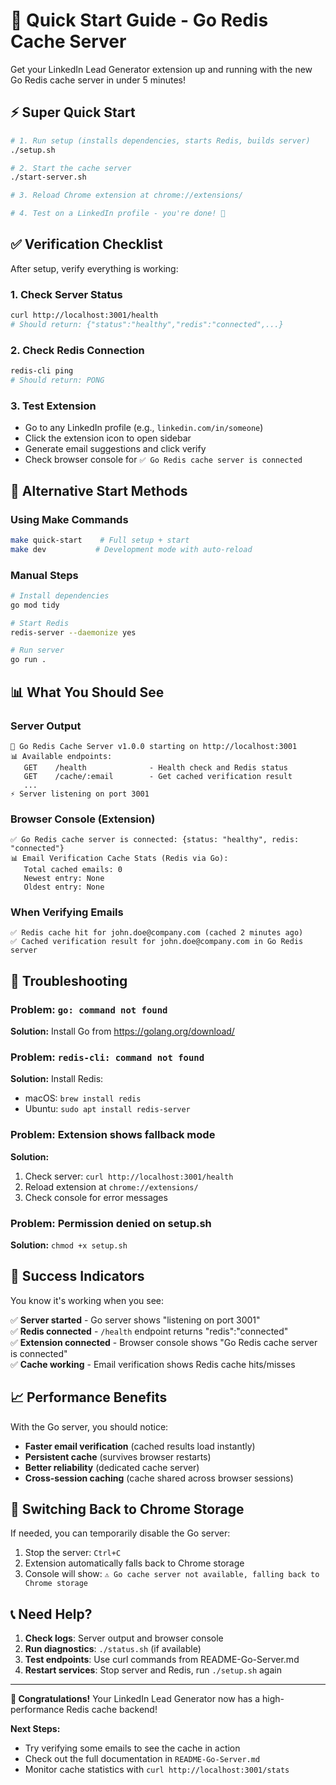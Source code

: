 # 🚀 Quick Start Guide - Go Redis Cache Server

Get your LinkedIn Lead Generator extension up and running with the new Go Redis cache server in under 5 minutes!

## ⚡ Super Quick Start

```bash
# 1. Run setup (installs dependencies, starts Redis, builds server)
./setup.sh

# 2. Start the cache server
./start-server.sh

# 3. Reload Chrome extension at chrome://extensions/

# 4. Test on a LinkedIn profile - you're done! 🎉
```

## ✅ Verification Checklist

After setup, verify everything is working:

### 1. Check Server Status
```bash
curl http://localhost:3001/health
# Should return: {"status":"healthy","redis":"connected",...}
```

### 2. Check Redis Connection
```bash
redis-cli ping
# Should return: PONG
```

### 3. Test Extension
- Go to any LinkedIn profile (e.g., `linkedin.com/in/someone`)
- Click the extension icon to open sidebar
- Generate email suggestions and click verify
- Check browser console for `✅ Go Redis cache server is connected`

## 🔧 Alternative Start Methods

### Using Make Commands
```bash
make quick-start    # Full setup + start
make dev           # Development mode with auto-reload
```

### Manual Steps
```bash
# Install dependencies
go mod tidy

# Start Redis
redis-server --daemonize yes

# Run server
go run .
```

## 📊 What You Should See

### Server Output
```
🚀 Go Redis Cache Server v1.0.0 starting on http://localhost:3001
📊 Available endpoints:
   GET    /health              - Health check and Redis status
   GET    /cache/:email        - Get cached verification result
   ...
⚡ Server listening on port 3001
```

### Browser Console (Extension)
```
✅ Go Redis cache server is connected: {status: "healthy", redis: "connected"}
📊 Email Verification Cache Stats (Redis via Go):
   Total cached emails: 0
   Newest entry: None
   Oldest entry: None
```

### When Verifying Emails
```
✅ Redis cache hit for john.doe@company.com (cached 2 minutes ago)
✅ Cached verification result for john.doe@company.com in Go Redis server
```

## 🚨 Troubleshooting

### Problem: `go: command not found`
**Solution:** Install Go from https://golang.org/download/

### Problem: `redis-cli: command not found`  
**Solution:** Install Redis:
- macOS: `brew install redis`
- Ubuntu: `sudo apt install redis-server`

### Problem: Extension shows fallback mode
**Solution:** 
1. Check server: `curl http://localhost:3001/health`
2. Reload extension at `chrome://extensions/`
3. Check console for error messages

### Problem: Permission denied on setup.sh
**Solution:** `chmod +x setup.sh`

## 🎯 Success Indicators

You know it's working when you see:

✅ **Server started** - Go server shows "listening on port 3001"  
✅ **Redis connected** - `/health` endpoint returns "redis":"connected"  
✅ **Extension connected** - Browser console shows "Go Redis cache server is connected"  
✅ **Cache working** - Email verification shows Redis cache hits/misses  

## 📈 Performance Benefits

With the Go server, you should notice:

- **Faster email verification** (cached results load instantly)
- **Persistent cache** (survives browser restarts)
- **Better reliability** (dedicated cache server)
- **Cross-session caching** (cache shared across browser sessions)

## 🔄 Switching Back to Chrome Storage

If needed, you can temporarily disable the Go server:

1. Stop the server: `Ctrl+C`
2. Extension automatically falls back to Chrome storage
3. Console will show: `⚠️ Go cache server not available, falling back to Chrome storage`

## 📞 Need Help?

1. **Check logs**: Server output and browser console
2. **Run diagnostics**: `./status.sh` (if available)
3. **Test endpoints**: Use curl commands from README-Go-Server.md
4. **Restart services**: Stop server and Redis, run `./setup.sh` again

---

**🎊 Congratulations!** Your LinkedIn Lead Generator now has a high-performance Redis cache backend!

**Next Steps:**
- Try verifying some emails to see the cache in action
- Check out the full documentation in `README-Go-Server.md`
- Monitor cache statistics with `curl http://localhost:3001/stats`
